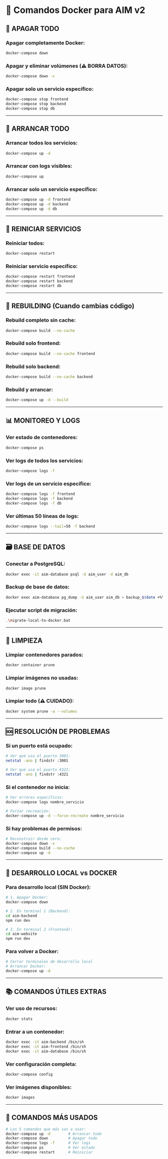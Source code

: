 # 🐳 Comandos Docker para AIM v2

## 🛑 **APAGAR TODO**

### Apagar completamente Docker:
```bash
docker-compose down
```

### Apagar y eliminar volúmenes (⚠️ BORRA DATOS):
```bash
docker-compose down -v
```

### Apagar solo un servicio específico:
```bash
docker-compose stop frontend
docker-compose stop backend
docker-compose stop db
```

---

## 🚀 **ARRANCAR TODO**

### Arrancar todos los servicios:
```bash
docker-compose up -d
```

### Arrancar con logs visibles:
```bash
docker-compose up
```

### Arrancar solo un servicio específico:
```bash
docker-compose up -d frontend
docker-compose up -d backend
docker-compose up -d db
```

---

## 🔄 **REINICIAR SERVICIOS**

### Reiniciar todos:
```bash
docker-compose restart
```

### Reiniciar servicio específico:
```bash
docker-compose restart frontend
docker-compose restart backend
docker-compose restart db
```

---

## 🔧 **REBUILDING (Cuando cambias código)**

### Rebuild completo sin cache:
```bash
docker-compose build --no-cache
```

### Rebuild solo frontend:
```bash
docker-compose build --no-cache frontend
```

### Rebuild solo backend:
```bash
docker-compose build --no-cache backend
```

### Rebuild y arrancar:
```bash
docker-compose up -d --build
```

---

## 📊 **MONITOREO Y LOGS**

### Ver estado de contenedores:
```bash
docker-compose ps
```

### Ver logs de todos los servicios:
```bash
docker-compose logs -f
```

### Ver logs de un servicio específico:
```bash
docker-compose logs -f frontend
docker-compose logs -f backend
docker-compose logs -f db
```

### Ver últimas 50 líneas de logs:
```bash
docker-compose logs --tail=50 -f backend
```

---

## 🗃️ **BASE DE DATOS**

### Conectar a PostgreSQL:
```bash
docker exec -it aim-database psql -U aim_user -d aim_db
```

### Backup de base de datos:
```bash
docker exec aim-database pg_dump -U aim_user aim_db > backup_$(date +%Y%m%d_%H%M%S).sql
```

### Ejecutar script de migración:
```bash
.\migrate-local-to-docker.bat
```

---

## 🧹 **LIMPIEZA**

### Limpiar contenedores parados:
```bash
docker container prune
```

### Limpiar imágenes no usadas:
```bash
docker image prune
```

### Limpiar todo (⚠️ CUIDADO):
```bash
docker system prune -a --volumes
```

---

## 🆘 **RESOLUCIÓN DE PROBLEMAS**

### Si un puerto está ocupado:
```bash
# Ver qué usa el puerto 3001:
netstat -ano | findstr :3001

# Ver qué usa el puerto 4321:
netstat -ano | findstr :4321
```

### Si el contenedor no inicia:
```bash
# Ver errores específicos:
docker-compose logs nombre_servicio

# Forzar recreación:
docker-compose up -d --force-recreate nombre_servicio
```

### Si hay problemas de permisos:
```bash
# Reconstruir desde cero:
docker-compose down -v
docker-compose build --no-cache
docker-compose up -d
```

---

## 🔀 **DESARROLLO LOCAL vs DOCKER**

### Para desarrollo local (SIN Docker):
```bash
# 1. Apagar Docker:
docker-compose down

# 2. En terminal 1 (Backend):
cd aim-backend
npm run dev

# 3. En terminal 2 (Frontend):
cd aim-website
npm run dev
```

### Para volver a Docker:
```bash
# Cerrar terminales de desarrollo local
# Arrancar Docker:
docker-compose up -d
```

---

## 📚 **COMANDOS ÚTILES EXTRAS**

### Ver uso de recursos:
```bash
docker stats
```

### Entrar a un contenedor:
```bash
docker exec -it aim-backend /bin/sh
docker exec -it aim-frontend /bin/sh
docker exec -it aim-database /bin/sh
```

### Ver configuración completa:
```bash
docker-compose config
```

### Ver imágenes disponibles:
```bash
docker images
```

---

## 🎯 **COMANDOS MÁS USADOS**

```bash
# Los 5 comandos que más vas a usar:
docker-compose up -d        # Arrancar todo
docker-compose down         # Apagar todo
docker-compose logs -f      # Ver logs
docker-compose ps           # Ver estado
docker-compose restart      # Reiniciar
``` 
